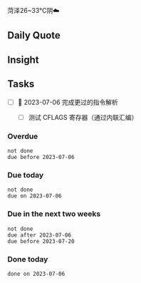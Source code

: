 菏泽26~33℃阴☁️

## Daily Quote

## Insight





## Tasks

- [ ] 🛫 2023-07-06 完成更过的指令解析
	- [ ] 测试 CFLAGS 寄存器（通过内联汇编）


### Overdue
```tasks
not done
due before 2023-07-06
```

### Due today
```tasks
not done
due on 2023-07-06
```

### Due in the next two weeks
```tasks
not done
due after 2023-07-06
due before 2023-07-20
```

### Done today
```tasks
done on 2023-07-06
```

